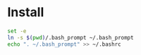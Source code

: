 # Install

```bash
set -e
ln -s $(pwd)/.bash_prompt ~/.bash_prompt
echo ". ~/.bash_prompt" >> ~/.bashrc
```
